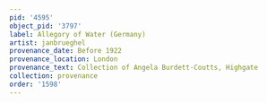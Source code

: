 ```yaml
---
pid: '4595'
object_pid: '3797'
label: Allegory of Water (Germany)
artist: janbrueghel
provenance_date: Before 1922
provenance_location: London
provenance_text: Collection of Angela Burdett-Coutts, Highgate
collection: provenance
order: '1598'
---
```

